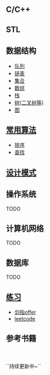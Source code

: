 ## C/C++

## STL

## 数据结构
- [队列](DataStructures/Queue/)
- [链表](DataStructures/LinkedList/)
- [集合](DataStructures/Collection/)
- [数组](DataStructures/Array/)
- [栈](DataStructures/Stack/)
- [树(二叉树等)](DataStructures/Tree/)
- [图](DataStructures/graph/)

## [常用算法](Algorithms/)
- [排序](Algorithms/sort/)
- [查找](Algorithms/Seek/)

## [设计模式]()


## 操作系统
TODO


## 计算机网络
TODO


## 数据库
TODO


## [练习](Practice/)

- [剑指offer](Practice/剑指offer/)
- [leetcode](Practice/leetcode/)


## 参考书籍



<br>
<br>
``持续更新中~``